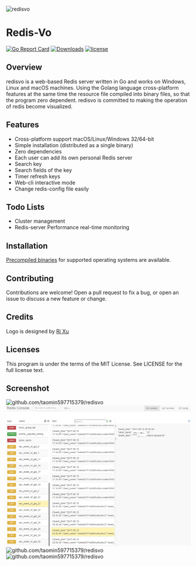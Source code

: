 ![redisvo](./logo.png)

# Redis-Vo

[![Go Report Card](https://goreportcard.com/badge/github.com/taomin597715379/redisvo)](https://goreportcard.com/report/github.com/taomin597715379/redisvo)
[![Downloads](https://img.shields.io/github/downloads/taomin597715379/redisvo/total.svg)](https://github.com/taomin597715379/redisvo/releases)
[![license](https://img.shields.io/github/license/mashape/apistatus.svg?maxAge=2592000)](https://github.com/taomin597715379/redisvo/blob/master/LICENSE)

## Overview

redisvo is a web-based Redis server written in Go and works on Windows, Linux and macOS machines. Using the Golang language cross-platform features at the same time the resource file compiled into binary files, so that the program zero dependent. redisvo is committed to making the operation of redis become visualized.

## Features

- Cross-platform support macOS/Linux/Windows 32/64-bit
- Simple installation (distributed as a single binary)
- Zero dependencies
- Each user can add its own personal Redis server
- Search key
- Search fields of the key
- Timer refresh keys
- Web-cli interactive mode
- Change redis-config file easily

## Todo Lists

- Cluster management
- Redis-server Performance real-time monitoring

## Installation

[Precompiled binaries](https://github.com/taomin597715379/redisvo/releases) for supported 
operating systems are available.

## Contributing

Contributions are welcome! Open a pull request to fix a bug, or open an issue to discuss a new feature or change.

## Credits

Logo is designed by [Ri Xu](https://xuri.me)

## Licenses

This program is under the terms of the MIT License. See LICENSE for the full license text.

## Screenshot

![github.com/taomin597715379/redisvo](./doc/index.png)
![github.com/taomin597715379/redisvo](./doc/main.png)
![github.com/taomin597715379/redisvo](./doc/cli.png)
![github.com/taomin597715379/redisvo](./doc/config.png)
